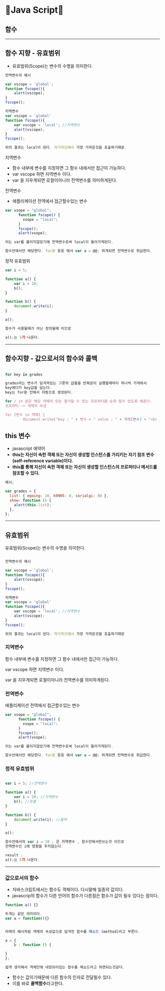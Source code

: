 # **🦄Java Script🦄**

## **함수**

---

## 함수 지향 - 유효범위

- 유효범위(Scope)는 변수의 수명을 의미한다.

```js
전역변수의 예시

var vscope = 'global';
function fscope(){
	alert(vscope);
}
fscope();

지역변수
var vscope = 'global'
function fscope(){
	var vscope = 'local'; //지역변수
	alert(vscope);
}
fscope();

위의 결과는 local이 된다. 자기자신에서 가장 가까운것을 호출하기때문.
```

지역변수

- 함수 내부에 변수를 지정하면 그 함수 내에서만 접근이 가능하다.
- var vscope 하면 지역변수 이다.
- var 을 지우게되면 로컬이아니라 전역변수를 의미하게된다.

전역변수

- 애플리케이션 전역에서 접근할수있는 변수

```js
var vsope = "global";
      function fscope() {
        vsope = "local";
      }
      fscope();
      alert(vsope);

이는 var를 붙이지않았기에 전역변수로써 local이 들어가게된다.

함수안에서만 해당한다. for문 등등 에서 var a = @@; 하게되면 전역변수로 취급한다.
```

정적 유효범위

```js
var i = 5;

function a() {
	var i = 10;
	b();
}

function b() {
	document.write(i);
}

a();

함수가 사용될때가 아닌 정의될때 이므로

a();는 5가 나온다.
```

---

## 함수지향 - 값으로서의 함수와 콜백

```js

for key in grades

grades라는 변수가 담겨져있는 그릇의 값들을 반복문이 실행할때마다 하나씩 가져와서
key에다가 key값을 담는다.
key는 for문 안에서 자동으로 생성된다.

for / in 문은 해당 객체의 모든 열거할 수 있는 프로퍼티를 순회 할수 있도록 해준다.
프로퍼티 -> 객체의 속성

for (변수 in 객체) {
        document.write("key : " + 변수 + " value : " + 객체[변수] + "<br />");
```

## this 변수

- javascript 예약어
- **this는 자신이 속한 객체 또는 자신이 생성할 인스턴스를 가리키는 자기 참조 변수(self-reference variable)이다.**
- **this를 통해 자신이 속한 객체 또는 자신이 생성할 인스턴스의 프로퍼티나 메서드를 참조할 수 있다.**

```js
예시;

var grades = {
  list: { egoing: 10, k9905: 8, sorialgi: 80 },
  show: function () {
    alert(this.list);
  },
};
```

---

## 유효범위

유효범위(Scope)는 변수의 수명을 의미한다.

```js

전역변수의 예시

var vscope = 'global';
function fscope(){
	alert(vscope);
}
fscope();

지역변수
var vscope = 'global'
function fscope(){
	var vscope = 'local'; //지역변수
	alert(vscope);
}
fscope();

위의 결과는 local이 된다. 자기자신에서 가장 가까운것을 호출하기때문

```

### 지역변수

함수 내부에 변수를 지정하면 그 함수 내에서만 접근이 가능하다.

var vscope 하면 지역변수 이다.

var 을 지우게되면 로컬이아니라 전역변수를 의미하게된다.

### 전역변수

애플리케이션 전역에서 접근할수있는 변수

```js
var vsope = "global";
      function fscope() {
        vsope = "local";
      }
      fscope();
      alert(vsope);

이는 var를 붙이지않았기에 전역변수로써 local이 들어가게된다.

함수안에서만 해당한다. for문 등등 에서 var a = @@; 하게되면 전역변수로 취급한다.
```

### 정적 유효범위

```js

var i = 5; //전역변수

function a() {
	var i = 10; //지역변수
	b(); //호출
}

function b() {
	document.write(i); //출력
}

a();

함수안에서의 var i = 10 ; 은 지역변수 , 함수안에서만쓰는것 이므로
전역변수인 i에 영향을 주지않는다.

result :
a();는 5가 나온다.

```

---

### 값으로서의 함수

- 자바스크립트에서는 함수도 객체이다. 다시말해 일종의 값이다.
- javascrip의 함수가 다른 언어의 함수가 다른점은 함수가 값이 될수 있다는 점이다.

```js
function a() {}

두개는 같은 의미이다.
var a = function(){}


아래의 예시처럼 객체의 속성값으로 담겨진 함수를 메소드 (method)라고 부른다.

a = {
	b : function () {

}
};

쉽게 생각해서 객체안에 내장되어있는 함수를 메소드라고 하면되는것같다.

```

- 함수는 값이기때문에 다른 함수의 인자로 전달될수 있다.
- 이를 바로 **콜백함수**라고한다.
